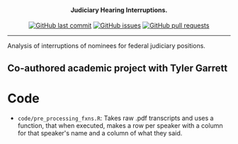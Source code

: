 <h4 align="center">Judiciary Hearing Interruptions.</h4>
<p align="center">
    <a href="https://github.com/DamonCharlesRoberts/judiciary_hearing_interruptions/commits/master">
    <img src="https://img.shields.io/github/last-commit/DamonCharlesRoberts/judiciary_hearing_interruptions.svg?style=flat-square&logo=github&logoColor=white"
         alt="GitHub last commit"></a>
    <a href="https://github.com/DamonCharlesRoberts/seniority-project/issues">
    <img src="https://img.shields.io/github/issues-raw/DamonCharlesRoberts/judiciary_hearing_interruptions.svg?style=flat-square&logo=github&logoColor=white"
         alt="GitHub issues"></a>
    <a href="https://github.com/DamonCharlesRoberts/seniority-project/pulls">
    <img src="https://img.shields.io/github/issues-pr-raw/DamonCharlesRoberts/judiciary_hearing_interruptions.svg?style=flat-square&logo=github&logoColor=white"
         alt="GitHub pull requests"></a>
</p>

--- 
Analysis of interruptions of nominees for federal judiciary positions.

## Co-authored academic project with Tyler Garrett

# Code

* `code/pre_processing_fxns.R`: Takes raw .pdf transcripts and uses a function, that when executed, makes a row per speaker with a column for that speaker's name and a column of what they said.
